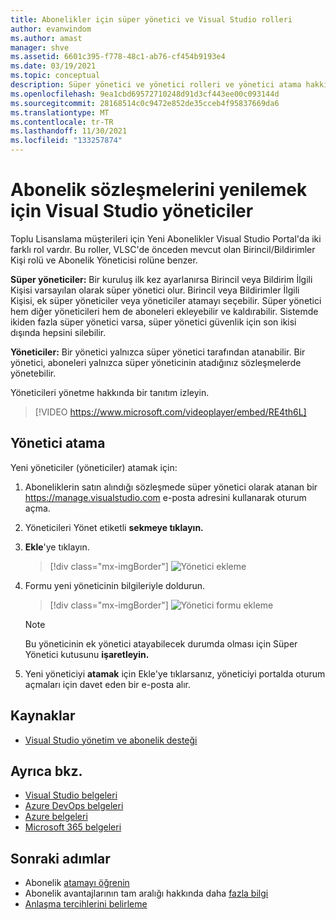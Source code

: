 ```yaml
---
title: Abonelikler için süper yönetici ve Visual Studio rolleri
author: evanwindom
ms.author: amast
manager: shve
ms.assetid: 6601c395-f778-48c1-ab76-cf454b9193e4
ms.date: 03/19/2021
ms.topic: conceptual
description: Süper yönetici ve yönetici rolleri ve yönetici atama hakkında bilgi edinin.
ms.openlocfilehash: 9ea1cbd69572710248d91d3cf443ee00c093144d
ms.sourcegitcommit: 28168514c0c9472e852de35cceb4f95837669da6
ms.translationtype: MT
ms.contentlocale: tr-TR
ms.lasthandoff: 11/30/2021
ms.locfileid: "133257874"
---
```

# <a name="super-admins-and-admins-for-visual-studio-subscription-agreements"></a>Abonelik sözleşmelerini yenilemek için Visual Studio yöneticiler

Toplu Lisanslama müşterileri için Yeni Abonelikler Visual Studio Portal'da iki farklı rol vardır. Bu roller, VLSC'de önceden mevcut olan Birincil/Bildirimler Kişi rolü ve Abonelik Yöneticisi rolüne benzer.

**Süper yöneticiler:** Bir kuruluş ilk kez ayarlanırsa Birincil veya Bildirim İlgili Kişisi varsayılan olarak süper yönetici olur. Birincil veya Bildirimler İlgili Kişisi, ek süper yöneticiler veya yöneticiler atamayı seçebilir. Süper yönetici hem diğer yöneticileri hem de aboneleri ekleyebilir ve kaldırabilir. Sistemde ikiden fazla süper yönetici varsa, süper yönetici güvenlik için son ikisi dışında hepsini silebilir.

**Yöneticiler:** Bir yönetici yalnızca süper yönetici tarafından atanabilir. Bir yönetici, aboneleri yalnızca süper yöneticinin atadığınız sözleşmelerde yönetebilir.

Yöneticileri yönetme hakkında bir tanıtım izleyin. 
> [!VIDEO https://www.microsoft.com/videoplayer/embed/RE4th6L]

## <a name="assigning-admins"></a>Yönetici atama
Yeni yöneticiler (yöneticiler) atamak için:
1. Aboneliklerin satın alındığı sözleşmede süper yönetici olarak atanan bir https://manage.visualstudio.com e-posta adresini kullanarak oturum açma.
2. Yöneticileri Yönet etiketli **sekmeye tıklayın.**
3. **Ekle**'ye tıklayın.
   > [!div class="mx-imgBorder"]
   > ![Yönetici ekleme](_img/admin-roles/add-admins.png "Yöneticileri Yönet dikey penceresine ve ardından Yeni yöneticiler atamak için Ekle'ye tıklayın.")
4. Formu yeni yöneticinin bilgileriyle doldurun.  
   > [!div class="mx-imgBorder"]
   > ![Yönetici formu ekleme](_img/admin-roles/add-form.png "Yeni yönetici için oturum açma bilgilerini girin ve süper yönetici olup olmadığını seçin.  Ardından Ekle'ye tıklayın.")

   > [!NOTE]
   > Bu yöneticinin ek yönetici atayabilecek durumda olması için Süper Yönetici kutusunu **işaretleyin.**

5. Yeni yöneticiyi **atamak** için Ekle'ye tıklarsanız, yöneticiyi portalda oturum açmaları için davet eden bir e-posta alır.  

## <a name="resources"></a>Kaynaklar
- [Visual Studio yönetim ve abonelik desteği](https://aka.ms/vsadminhelp)

## <a name="see-also"></a>Ayrıca bkz.
- [Visual Studio belgeleri](/visualstudio/)
- [Azure DevOps belgeleri](/azure/devops/)
- [Azure belgeleri](/azure/)
- [Microsoft 365 belgeleri](/microsoft-365/)

## <a name="next-steps"></a>Sonraki adımlar
- Abonelik [atamayı öğrenin](assign-license.md)
- Abonelik avantajlarının tam aralığı hakkında daha [fazla bilgi](https://visualstudio.microsoft.com/vs/benefits/)
- [Anlaşma tercihlerini belirleme](admin-preferences.md)